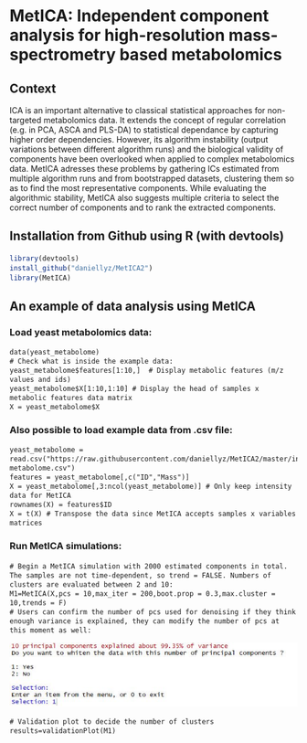 # MetICA: Independent component analysis for high-resolution mass-spectrometry based metabolomics

## Context
ICA is an important alternative to classical statistical approaches for non-targeted metabolomics data. It extends the concept of regular correlation (e.g. in PCA, ASCA and PLS-DA) to statistical dependance by capturing higher order dependencies. However, its algorithm instability (output variations between different algorithm runs) and the biological validity of components have been overlooked when applied to complex metabolomics data. MetICA adresses these problems by gathering ICs estimated from multiple algorithm runs and from bootstrapped datasets, clustering them so as to find the most representative components. While evaluating the algorithmic stability, MetICA also suggests multiple criteria to select the correct number of components and to rank the extracted components.

## Installation from Github using R (with devtools)

```R
library(devtools)
install_github("daniellyz/MetICA2")
library(MetICA)
```

## An example of data analysis using MetICA

### Load yeast metabolomics data:

```{r}
data(yeast_metabolome) 
# Check what is inside the example data:
yeast_metabolome$features[1:10,]  # Display metabolic features (m/z values and ids)
yeast_metabolome$X[1:10,1:10] # Display the head of samples x metabolic features data matrix
X = yeast_metabolome$X
```
### Also possible to load example data from .csv file:

```{r}
yeast_metabolome = read.csv("https://raw.githubusercontent.com/daniellyz/MetICA2/master/inst/Yeast-metabolome.csv")
features = yeast_metabolome[,c("ID","Mass")]
X = yeast_metabolome[,3:ncol(yeast_metabolome)] # Only keep intensity data for MetICA
rownames(X) = features$ID
X = t(X) # Transpose the data since MetICA accepts samples x variables matrices
```

### Run MetICA simulations:

```{r}
# Begin a MetICA simulation with 2000 estimated components in total. The samples are not time-dependent, so trend = FALSE. Numbers of clusters are evaluated between 2 and 10:
M1=MetICA(X,pcs = 10,max_iter = 200,boot.prop = 0.3,max.cluster = 10,trends = F)
# Users can confirm the number of pcs used for denoising if they think enough variance is explained, they can modify the number of pcs at this moment as well:
```
![choose](inst/Launch_MetICA.JPG)

```{r}
# Validation plot to decide the number of clusters
results=validationPlot(M1)


